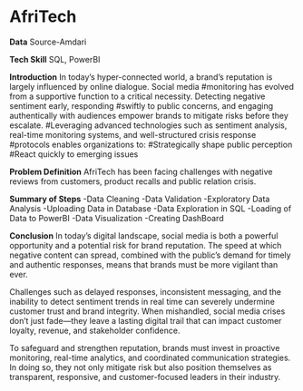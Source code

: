 # AfriTech
**Data** Source-Amdari

**Tech Skill** SQL, PowerBI

**Introduction**
In today’s hyper-connected world, a brand’s reputation is largely influenced by online dialogue. Social media #monitoring has evolved from a supportive function to a critical necessity. Detecting negative sentiment early, responding #swiftly to public concerns, and engaging authentically with audiences empower brands to mitigate risks before they escalate. #Leveraging advanced technologies such as sentiment analysis, real-time monitoring systems, and well-structured crisis response #protocols enables organizations to: #Strategically shape public perception #React quickly to emerging issues

**Problem Definition**
AfriTech has been facing challenges with negative reviews from customers, product recalls and public relation crisis.

**Summary of Steps** 
-Data Cleaning 
-Data Validation 
-Exploratory Data Analysis 
-Uploading Data in Database 
-Data Exploration in SQL 
-Loading of Data to PowerBI 
-Data Visualization 
-Creating DashBoard

**Conclusion** 
In today’s digital landscape, social media is both a powerful opportunity and a potential risk for brand reputation. The speed at which negative content can spread, combined with the public’s demand for timely and authentic responses, means that brands must be more vigilant than ever.

Challenges such as delayed responses, inconsistent messaging, and the inability to detect sentiment trends in real time can severely undermine customer trust and brand integrity. When mishandled, social media crises don’t just fade—they leave a lasting digital trail that can impact customer loyalty, revenue, and stakeholder confidence.

To safeguard and strengthen reputation, brands must invest in proactive monitoring, real-time analytics, and coordinated communication strategies. In doing so, they not only mitigate risk but also position themselves as transparent, responsive, and customer-focused leaders in their industry.


